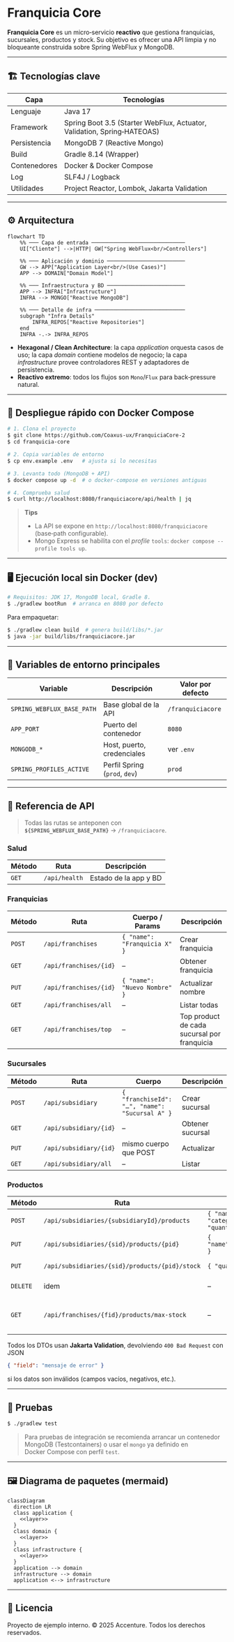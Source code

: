 # Franquicia Core

**Franquicia Core** es un micro‑servicio **reactivo** que gestiona franquicias, sucursales, productos y stock. Su objetivo es ofrecer una API limpia y no bloqueante construida sobre Spring WebFlux y MongoDB.

---

## 🏗️ Tecnologías clave

| Capa         | Tecnologías                                                             |
| ------------ | ----------------------------------------------------------------------- |
| Lenguaje     | Java 17                                                                 |
| Framework    | Spring Boot 3.5 (Starter WebFlux, Actuator, Validation, Spring‑HATEOAS) |
| Persistencia | MongoDB 7 (Reactive Mongo)                                              |
| Build        | Gradle 8.14 (Wrapper)                                                   |
| Contenedores | Docker & Docker Compose                                                 |
| Log          | SLF4J / Logback                                                         |
| Utilidades   | Project Reactor, Lombok, Jakarta Validation                             |

---

## ⚙️ Arquitectura

```mermaid
flowchart TD
    %% ─── Capa de entrada ──────────────────────────────
    UI["Cliente"] -->|HTTP| GW["Spring WebFlux<br/>Controllers"]

    %% ─── Aplicación y dominio ─────────────────────────
    GW --> APP["Application Layer<br/>(Use Cases)"]
    APP --> DOMAIN["Domain Model"]

    %% ─── Infraestructura y BD ─────────────────────────
    APP --> INFRA["Infrastructure"]
    INFRA --> MONGO["Reactive MongoDB"]

    %% ─── Detalle de infra ─────────────────────────────
    subgraph "Infra Details"
        INFRA_REPOS["Reactive Repositories"]
    end
    INFRA -.-> INFRA_REPOS
```

* **Hexagonal / Clean Architecture**: la capa *application* orquesta casos de uso; la capa *domain* contiene modelos de negocio; la capa *infrastructure* provee controladores REST y adaptadores de persistencia.
* **Reactivo extremo**: todos los flujos son `Mono`/`Flux` para back‑pressure natural.

---

## 🚀 Despliegue rápido con Docker Compose

```bash
# 1. Clona el proyecto
$ git clone https://github.com/Coaxus-ux/FranquiciaCore-2
$ cd franquicia-core

# 2. Copia variables de entorno
$ cp env.example .env   # ajusta si lo necesitas

# 3. Levanta todo (MongoDB + API)
$ docker compose up -d  # o docker-compose en versiones antiguas

# 4. Comprueba salud
$ curl http://localhost:8080/franquiciacore/api/health | jq
```

> **Tips**
>
> * La API se expone en `http://localhost:8080/franquiciacore` (base‑path configurable).
> * Mongo Express se habilita con el *profile* `tools`: `docker compose --profile tools up`.

---

## 🖥️ Ejecución local sin Docker (dev)

```bash
# Requisitos: JDK 17, MongoDB local, Gradle 8.
$ ./gradlew bootRun  # arranca en 8080 por defecto
```

Para empaquetar:

```bash
$ ./gradlew clean build  # genera build/libs/*.jar
$ java -jar build/libs/franquiciacore.jar
```

---

## 📑 Variables de entorno principales

| Variable                   | Descripción                   | Valor por defecto |
| -------------------------- | ----------------------------- | ----------------- |
| `SPRING_WEBFLUX_BASE_PATH` | Base global de la API         | `/franquiciacore` |
| `APP_PORT`                 | Puerto del contenedor         | `8080`            |
| `MONGODB_*`                | Host, puerto, credenciales    | ver `.env`        |
| `SPRING_PROFILES_ACTIVE`   | Perfil Spring (`prod`, `dev`) | `prod`            |

---

## 🔗 Referencia de API

> Todas las rutas se anteponen con **`${SPRING_WEBFLUX_BASE_PATH}`** → `/franquiciacore`.

### Salud

| Método | Ruta          | Descripción           |
| ------ | ------------- | --------------------- |
| `GET`  | `/api/health` | Estado de la app y BD |

### Franquicias

| Método | Ruta                   | Cuerpo / Params              | Descripción                                 |
| ------ | ---------------------- | ---------------------------- | ------------------------------------------- |
| `POST` | `/api/franchises`      | `{ "name": "Franquicia X" }` | Crear franquicia                            |
| `GET`  | `/api/franchises/{id}` | –                            | Obtener franquicia                          |
| `PUT`  | `/api/franchises/{id}` | `{ "name": "Nuevo Nombre" }` | Actualizar nombre                           |
| `GET`  | `/api/franchises/all`  | –                            | Listar todas                                |
| `GET`  | `/api/franchises/top`  | –                            | Top product de cada sucursal por franquicia |

### Sucursales

| Método | Ruta                   | Cuerpo                                         | Descripción      |
| ------ | ---------------------- | ---------------------------------------------- | ---------------- |
| `POST` | `/api/subsidiary`      | `{ "franchiseId": "…", "name": "Sucursal A" }` | Crear sucursal   |
| `GET`  | `/api/subsidiary/{id}` | –                                              | Obtener sucursal |
| `PUT`  | `/api/subsidiary/{id}` | mismo cuerpo que POST                          | Actualizar       |
| `GET`  | `/api/subsidiary/all`  | –                                              | Listar           |

### Productos

| Método   | Ruta                                           | Cuerpo                                                  | Descripción                         |
| -------- | ---------------------------------------------- | ------------------------------------------------------- | ----------------------------------- |
| `POST`   | `/api/subsidiaries/{subsidiaryId}/products`    | `{ "name":"Prod 1", "category":"FOOD", "quantity":10 }` | Crear producto                      |
| `PUT`    | `/api/subsidiaries/{sid}/products/{pid}`       | `{ "name":"Nuevo Nombre" }`                             | Renombrar producto                  |
| `PUT`    | `/api/subsidiaries/{sid}/products/{pid}/stock` | `{ "quantity":5 }`                                      | Cambiar stock                       |
| `DELETE` | idem                                           | –                                                       | Eliminar producto                   |
| `GET`    | `/api/franchises/{fid}/products/max-stock`     | –                                                       | Producto con más stock por sucursal |

Todos los DTOs usan **Jakarta Validation**, devolviendo `400 Bad Request` con JSON

```json
{ "field": "mensaje de error" }
```

si los datos son inválidos (campos vacíos, negativos, etc.).

---

## 🧪 Pruebas

```bash
$ ./gradlew test
```

> Para pruebas de integración se recomienda arrancar un contenedor MongoDB (Testcontainers) o usar el `mongo` ya definido en Docker Compose con perfil `test`.

---

## 🖼️ Diagrama de paquetes (mermaid)

```mermaid
classDiagram
  direction LR
  class application {
    <<layer>>
  }
  class domain {
    <<layer>>
  }
  class infrastructure {
    <<layer>>
  }
  application --> domain
  infrastructure --> domain
  application <--> infrastructure
```

---

## 📜 Licencia

Proyecto de ejemplo interno. © 2025 Accenture. Todos los derechos reservados.
